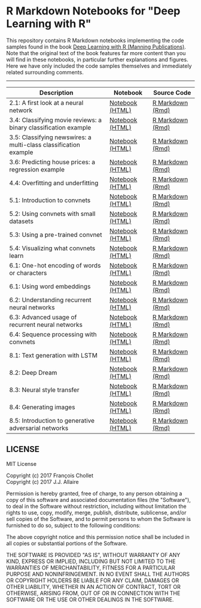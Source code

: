 # R Markdown Notebooks for "Deep Learning with R"

This repository contains R Markdown notebooks implementing the code samples found in the book [Deep Learning with R (Manning Publications)](https://www.manning.com/books/deep-learning-with-r). Note that the original text of the book features far more content than you will find in these notebooks, in particular further explanations and figures. Here we have only included the code samples themselves and immediately related surrounding comments.

***


| Description | Notebook | Source Code
| ------------- | ------------- | ------------- |
| 2.1: A first look at a neural network | [Notebook (HTML)](https://jjallaire.github.io/deep-learning-with-r-notebooks/notebooks/2.1-a-first-look-at-a-neural-network.nb.html) | [R Markdown (Rmd)](notebooks/2.1-a-first-look-at-a-neural-network.Rmd)  |
| 3.4: Classifying movie reviews: a binary classification example | [Notebook (HTML)](https://jjallaire.github.io/deep-learning-with-r-notebooks/notebooks/3.4-classifying-movie-reviews.nb.html) | [R Markdown (Rmd)](notebooks/3.4-classifying-movie-reviews.Rmd)  |
| 3.5: Classifying newswires: a multi-class classification example | [Notebook (HTML)](https://jjallaire.github.io/deep-learning-with-r-notebooks/notebooks/3.5-classifying-newswires.nb.html) | [R Markdown (Rmd)](notebooks/3.5-classifying-newswires.Rmd)  |
| 3.6: Predicting house prices: a regression example | [Notebook (HTML)](https://jjallaire.github.io/deep-learning-with-r-notebooks/notebooks/3.6-predicting-house-prices.nb.html) | [R Markdown (Rmd)](notebooks/3.6-predicting-house-prices.Rmd)  |
| 4.4: Overfitting and underfitting | [Notebook (HTML)](https://jjallaire.github.io/deep-learning-with-r-notebooks/notebooks/4.4-overfitting-and-underfitting.nb.html) | [R Markdown (Rmd)](notebooks/4.4-overfitting-and-underfitting.Rmd)  |
| 5.1: Introduction to convnets | [Notebook (HTML)](https://jjallaire.github.io/deep-learning-with-r-notebooks/notebooks/5.1-introduction-to-convnets.nb.html) | [R Markdown (Rmd)](notebooks/5.1-introduction-to-convnets.Rmd)  |
| 5.2: Using convnets with small datasets | [Notebook (HTML)](https://jjallaire.github.io/deep-learning-with-r-notebooks/notebooks/5.2-using-convnets-with-small-datasets.nb.html) | [R Markdown (Rmd)](notebooks/5.2-using-convnets-with-small-datasets.Rmd)  |
| 5.3: Using a pre-trained convnet | [Notebook (HTML)](https://jjallaire.github.io/deep-learning-with-r-notebooks/notebooks/5.3-using-a-pretrained-convnet.nb.html) | [R Markdown (Rmd)](notebooks/5.3-using-a-pretrained-convnet.Rmd)  |
| 5.4: Visualizing what convnets learn | [Notebook (HTML)](https://jjallaire.github.io/deep-learning-with-r-notebooks/notebooks/5.4-visualizing-what-convnets-learn.nb.html) | [R Markdown (Rmd)](notebooks/5.4-visualizing-what-convnets-learn.Rmd)  |
| 6.1: One-hot encoding of words or characters | [Notebook (HTML)](https://jjallaire.github.io/deep-learning-with-r-notebooks/notebooks/6.1-one-hot-encoding-of-words-or-characters.nb.html) | [R Markdown (Rmd)](notebooks/6.1-one-hot-encoding-of-words-or-characters.Rmd)  |
| 6.1: Using word embeddings | [Notebook (HTML)](https://jjallaire.github.io/deep-learning-with-r-notebooks/notebooks/6.1-using-word-embeddings.nb.html) | [R Markdown (Rmd)](notebooks/6.1-using-word-embeddings.Rmd)  |
| 6.2: Understanding recurrent neural networks | [Notebook (HTML)](https://jjallaire.github.io/deep-learning-with-r-notebooks/notebooks/6.2-understanding-recurrent-neural-networks.nb.html) | [R Markdown (Rmd)](notebooks/6.2-understanding-recurrent-neural-networks.Rmd)  |
| 6.3: Advanced usage of recurrent neural networks | [Notebook (HTML)](https://jjallaire.github.io/deep-learning-with-r-notebooks/notebooks/6.3-advanced-usage-of-recurrent-neural-networks.nb.html) | [R Markdown (Rmd)](notebooks/6.3-advanced-usage-of-recurrent-neural-networks.Rmd)  |
| 6.4: Sequence processing with convnets | [Notebook (HTML)](https://jjallaire.github.io/deep-learning-with-r-notebooks/notebooks/6.4-sequence-processing-with-convnets.nb.html) | [R Markdown (Rmd)](notebooks/6.4-sequence-processing-with-convnets.Rmd)  |
| 8.1: Text generation with LSTM | [Notebook (HTML)](https://jjallaire.github.io/deep-learning-with-r-notebooks/notebooks/8.1-text-generation-with-lstm.nb.html) | [R Markdown (Rmd)](notebooks/8.1-text-generation-with-lstm.Rmd)  |
| 8.2: Deep Dream | [Notebook (HTML)](https://jjallaire.github.io/deep-learning-with-r-notebooks/notebooks/8.2-deep-dream.nb.html) | [R Markdown (Rmd)](notebooks/8.2-deep-dream.Rmd)  |
| 8.3: Neural style transfer | [Notebook (HTML)](https://jjallaire.github.io/deep-learning-with-r-notebooks/notebooks/8.3-neural-style-transfer.nb.html) | [R Markdown (Rmd)](notebooks/8.3-neural-style-transfer.Rmd)  |
| 8.4: Generating images | [Notebook (HTML)](https://jjallaire.github.io/deep-learning-with-r-notebooks/notebooks/8.4-generating-images-with-vaes.nb.html) | [R Markdown (Rmd)](notebooks/8.4-generating-images-with-vaes.Rmd)  |
| 8.5: Introduction to generative adversarial networks | [Notebook (HTML)](https://jjallaire.github.io/deep-learning-with-r-notebooks/notebooks/8.5-introduction-to-gans.nb.html) | [R Markdown (Rmd)](notebooks/8.5-introduction-to-gans.Rmd)  |


## LICENSE

MIT License

Copyright (c) 2017 François Chollet  
Copyright (c) 2017 J.J. Allaire

Permission is hereby granted, free of charge, to any person obtaining a copy
of this software and associated documentation files (the "Software"), to deal
in the Software without restriction, including without limitation the rights
to use, copy, modify, merge, publish, distribute, sublicense, and/or sell
copies of the Software, and to permit persons to whom the Software is
furnished to do so, subject to the following conditions:

The above copyright notice and this permission notice shall be included in all
copies or substantial portions of the Software.

THE SOFTWARE IS PROVIDED "AS IS", WITHOUT WARRANTY OF ANY KIND, EXPRESS OR
IMPLIED, INCLUDING BUT NOT LIMITED TO THE WARRANTIES OF MERCHANTABILITY,
FITNESS FOR A PARTICULAR PURPOSE AND NONINFRINGEMENT. IN NO EVENT SHALL THE
AUTHORS OR COPYRIGHT HOLDERS BE LIABLE FOR ANY CLAIM, DAMAGES OR OTHER
LIABILITY, WHETHER IN AN ACTION OF CONTRACT, TORT OR OTHERWISE, ARISING FROM,
OUT OF OR IN CONNECTION WITH THE SOFTWARE OR THE USE OR OTHER DEALINGS IN THE
SOFTWARE.

<!---
